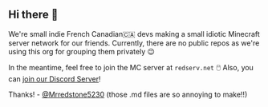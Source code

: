 ## Hi there 👋

We're small indie French Canadian🇨🇦 devs making a small idiotic Minecraft server network for our friends. Currently, there are no public repos as we're using this org for grouping them privately 😉

In the meantime, feel free to join the MC server at `redserv.net` 🖱️ Also, you can [join our Discord Server](https://discord.gg/R4qwvAfrVS)!

Thanks!
\- [@Mrredstone5230](https://github.com/Mrredstone5230)
(those .md files are so annoying to make!!)
